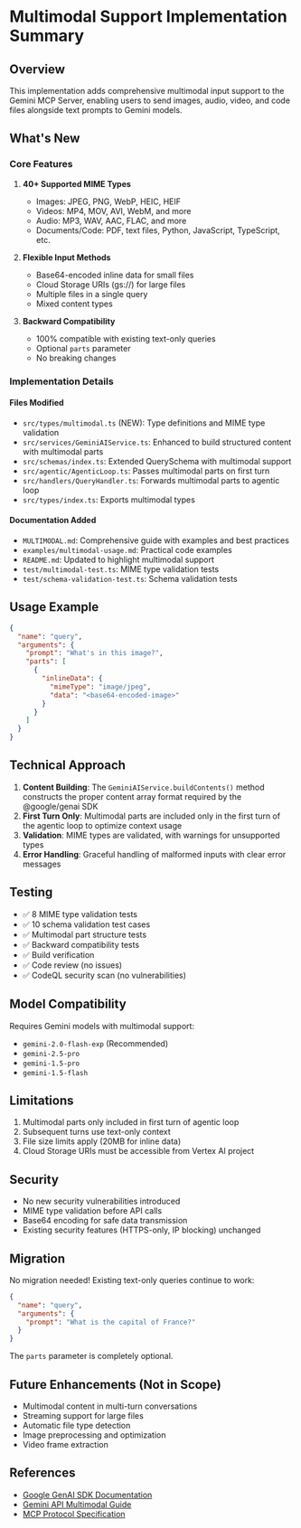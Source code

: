 # Multimodal Support Implementation Summary

## Overview
This implementation adds comprehensive multimodal input support to the Gemini MCP Server, enabling users to send images, audio, video, and code files alongside text prompts to Gemini models.

## What's New

### Core Features
1. **40+ Supported MIME Types**
   - Images: JPEG, PNG, WebP, HEIC, HEIF
   - Videos: MP4, MOV, AVI, WebM, and more
   - Audio: MP3, WAV, AAC, FLAC, and more
   - Documents/Code: PDF, text files, Python, JavaScript, TypeScript, etc.

2. **Flexible Input Methods**
   - Base64-encoded inline data for small files
   - Cloud Storage URIs (gs://) for large files
   - Multiple files in a single query
   - Mixed content types

3. **Backward Compatibility**
   - 100% compatible with existing text-only queries
   - Optional `parts` parameter
   - No breaking changes

### Implementation Details

#### Files Modified
- `src/types/multimodal.ts` (NEW): Type definitions and MIME type validation
- `src/services/GeminiAIService.ts`: Enhanced to build structured content with multimodal parts
- `src/schemas/index.ts`: Extended QuerySchema with multimodal support
- `src/agentic/AgenticLoop.ts`: Passes multimodal parts on first turn
- `src/handlers/QueryHandler.ts`: Forwards multimodal parts to agentic loop
- `src/types/index.ts`: Exports multimodal types

#### Documentation Added
- `MULTIMODAL.md`: Comprehensive guide with examples and best practices
- `examples/multimodal-usage.md`: Practical code examples
- `README.md`: Updated to highlight multimodal support
- `test/multimodal-test.ts`: MIME type validation tests
- `test/schema-validation-test.ts`: Schema validation tests

## Usage Example

```json
{
  "name": "query",
  "arguments": {
    "prompt": "What's in this image?",
    "parts": [
      {
        "inlineData": {
          "mimeType": "image/jpeg",
          "data": "<base64-encoded-image>"
        }
      }
    ]
  }
}
```

## Technical Approach

1. **Content Building**: The `GeminiAIService.buildContents()` method constructs the proper content array format required by the @google/genai SDK
2. **First Turn Only**: Multimodal parts are included only in the first turn of the agentic loop to optimize context usage
3. **Validation**: MIME types are validated, with warnings for unsupported types
4. **Error Handling**: Graceful handling of malformed inputs with clear error messages

## Testing

- ✅ 8 MIME type validation tests
- ✅ 10 schema validation test cases
- ✅ Multimodal part structure tests
- ✅ Backward compatibility tests
- ✅ Build verification
- ✅ Code review (no issues)
- ✅ CodeQL security scan (no vulnerabilities)

## Model Compatibility

Requires Gemini models with multimodal support:
- `gemini-2.0-flash-exp` (Recommended)
- `gemini-2.5-pro`
- `gemini-1.5-pro`
- `gemini-1.5-flash`

## Limitations

1. Multimodal parts only included in first turn of agentic loop
2. Subsequent turns use text-only context
3. File size limits apply (20MB for inline data)
4. Cloud Storage URIs must be accessible from Vertex AI project

## Security

- No new security vulnerabilities introduced
- MIME type validation before API calls
- Base64 encoding for safe data transmission
- Existing security features (HTTPS-only, IP blocking) unchanged

## Migration

No migration needed! Existing text-only queries continue to work:

```json
{
  "name": "query",
  "arguments": {
    "prompt": "What is the capital of France?"
  }
}
```

The `parts` parameter is completely optional.

## Future Enhancements (Not in Scope)

- Multimodal content in multi-turn conversations
- Streaming support for large files
- Automatic file type detection
- Image preprocessing and optimization
- Video frame extraction

## References

- [Google GenAI SDK Documentation](https://googleapis.github.io/js-genai/)
- [Gemini API Multimodal Guide](https://ai.google.dev/gemini-api/docs/vision)
- [MCP Protocol Specification](https://modelcontextprotocol.io)
